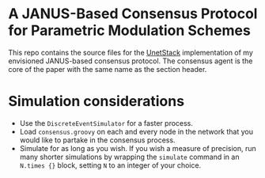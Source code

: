 # A JANUS-Based Consensus Protocol for Parametric Modulation Schemes

This repo contains the source files for the [UnetStack](https://unetstack.net)
implementation of my envisioned JANUS-based consensus protocol.
The consensus agent is the core of the paper with the same name as the
section header.

# Simulation considerations

* Use the `DiscreteEventSimulator` for a faster process.
* Load `consensus.groovy` on each and every node in the network that you
  would like to partake in the consensus process.
* Simulate for as long as you wish. If you wish a measure of precision, run
  many shorter simulations by wrapping the `simulate` command in an
  `N.times {}` block, setting `N` to an integer of your choice.

